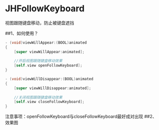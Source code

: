 JHFollowKeyboard
================
视图跟随键盘移动，防止被键盘遮挡

##1、如何使用？
```Objective-C
- (void)viewWillAppear:(BOOL)animated
{
    [super viewWillAppear:animated];
    
    //开启视图跟随键盘移动效果
    [self.view openFollowKeyboard];
}

- (void)viewWillDisappear:(BOOL)animated
{
    [super viewWillDisappear:animated];
    
    //关闭视图跟随键盘移动效果
    [self.view closeFollowKeyboard];
}
```
注意事项：openFollowKeyboard与closeFollowKeyboard最好成对出现
##2、效果图
